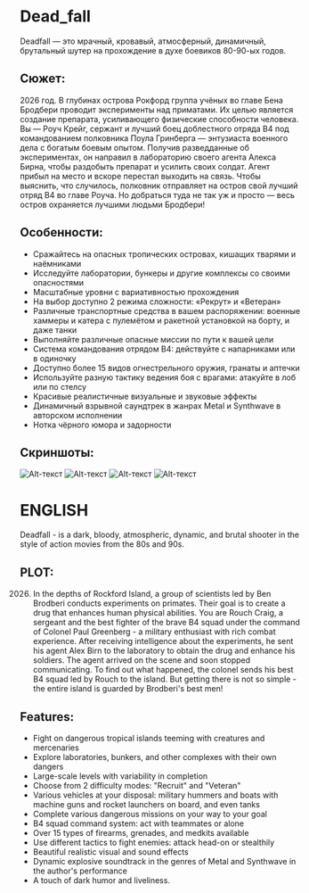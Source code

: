 # Dead_fall
Deadfall — это мрачный, кровавый, атмосферный, динамичный, брутальный шутер на прохождение в духе боевиков 80-90-ых годов.

## Сюжет: ##
2026 год. В глубинах острова Рокфорд группа учёных во главе Бена Бродбери проводит эксперименты над приматами. Их целью является создание препарата, усиливающего физические способности человека. Вы — Роуч Крейг, сержант и лучший боец доблестного отряда B4 под командованием полковника Поула Гринберга — энтузиаста военного дела с богатым боевым опытом. Получив разведданные об экспериментах, он направил в лабораторию своего агента Алекса Бирна, чтобы раздобыть препарат и усилить своих солдат. Агент прибыл на место и вскоре перестал выходить на связь. Чтобы выяснить, что случилось, полковник отправляет на остров свой лучший отряд B4 во главе Роуча. Но добраться туда не так уж и просто — весь остров охраняется лучшими людьми Бродбери!

## Особенности: ##
*  Сражайтесь на опасных тропических островах, кишащих тварями и наёмниками
*   Исследуйте лаборатории, бункеры и другие комплексы со своими опасностями
*   Масштабные уровни с вариативностью прохождения
*   На выбор доступно 2 режима сложности: «Рекрут» и «Ветеран»
*   Различные транспортные средства в вашем распоряжении: военные хаммеры и катера с пулемётом и ракетной установкой на борту, и даже танки
*   Выполняйте различные опасные миссии по пути к вашей цели
*   Система командования отрядом B4: действуйте с напарниками или в одиночку
*   Доступно более 15 видов огнестрельного оружия, гранаты и аптечки
*   Используйте разную тактику ведения боя с врагами: атакуйте в лоб или по стелсу
*   Красивые реалистичные визуальные и звуковые эффекты
*   Динамичный взрывной саундтрек в жанрах Metal и Synthwave в авторском исполнении
*   Нотка чёрного юмора и задорности

## Скриншоты: ##

![Alt-текст](https://cdn.akamai.steamstatic.com/steam/apps/2566110/ss_70d7826994c8d9abe5a63740513ed65f2e1fce7e.600x338.jpg "Screen1")
![Alt-текст](https://cdn.akamai.steamstatic.com/steam/apps/2566110/ss_18219171f4955b252c2acf8d19f87f4c9e6e7db9.600x338.jpg "Screen2")
![Alt-текст](https://cdn.akamai.steamstatic.com/steam/apps/2566110/ss_48389d65757d41c3276376b7af0eea708892780c.600x338.jpg "Screen3")
![Alt-текст](https://cdn.akamai.steamstatic.com/steam/apps/2566110/ss_a37a43f005eab2cb985958f6f08910d6951084ea.600x338.jpg "Screen4")

# ENGLISH #
Deadfall - is a dark, bloody, atmospheric, dynamic, and brutal shooter in the style of action movies from the 80s and 90s.

## PLOT: ##
2026. In the depths of Rockford Island, a group of scientists led by Ben Brodberi conducts experiments on primates. Their goal is to create a drug that enhances human physical abilities. You are Rouch Craig, a sergeant and the best fighter of the brave B4 squad under the command of Colonel Paul Greenberg - a military enthusiast with rich combat experience. After receiving intelligence about the experiments, he sent his agent Alex Birn to the laboratory to obtain the drug and enhance his soldiers. The agent arrived on the scene and soon stopped communicating. To find out what happened, the colonel sends his best B4 squad led by Rouch to the island. But getting there is not so simple - the entire island is guarded by Brodberi's best men!

## Features: ##
*  Fight on dangerous tropical islands teeming with creatures and mercenaries
*  Explore laboratories, bunkers, and other complexes with their own dangers
*  Large-scale levels with variability in completion
*  Choose from 2 difficulty modes: "Recruit" and "Veteran"
*  Various vehicles at your disposal: military hummers and boats with machine guns and rocket launchers on board, and even tanks
*  Complete various dangerous missions on your way to your goal
*  B4 squad command system: act with teammates or alone
*  Over 15 types of firearms, grenades, and medkits available
*  Use different tactics to fight enemies: attack head-on or stealthily
*  Beautiful realistic visual and sound effects
*  Dynamic explosive soundtrack in the genres of Metal and Synthwave in the author's performance
*  A touch of dark humor and liveliness.
